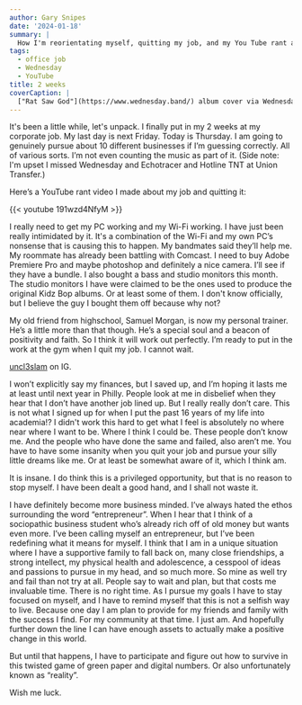 ```yaml
---
author: Gary Snipes
date: '2024-01-18'
summary: |
  How I'm reorientating myself, quitting my job, and my You Tube rant about it. 
tags: 
  - office job
  - Wednesday
  - YouTube
title: 2 weeks
coverCaption: |
  ["Rat Saw God"](https://www.wednesday.band/) album cover via Wednesday band
---
```


It's been a little while, let's unpack. I finally put in my 2 weeks at my corporate job. My last day is next Friday. Today is Thursday. I am going to genuinely pursue about 10 different businesses if I’m guessing correctly. All of various sorts. I’m not even counting the music as part of it. (Side note: I'm upset I missed Wednesday and Echotracer and Hotline TNT at Union Transfer.)

Here’s a YouTube rant video I made about my job and quitting it: 

{{< youtube 191wzd4NfyM >}}

I really need to get my PC working and my Wi-Fi working. I have just been really intimidated by it. It's a combination of the Wi-Fi and my own PC’s nonsense that is causing this to happen. My bandmates said they’ll help me. My roommate has already been battling with Comcast. I need to buy Adobe Premiere Pro and maybe photoshop and definitely a nice camera. I’ll see if they have a bundle. I also bought a bass and studio monitors this month. The studio monitors I have were claimed to be the ones used to produce the original Kidz Bop albums. Or at least some of them. I don't know officially, but I believe the guy I bought them off because why not? 

My old friend from highschool, Samuel Morgan, is now my personal trainer. He’s a little more than that though. He’s a special soul and a beacon of positivity and faith. So I think it will work out perfectly. I’m ready to put in the work at the gym when I quit my job. I cannot wait.

[uncl3slam](https://www.instagram.com/uncl3slam/) on IG. 

I won’t explicitly say my finances, but I saved up, and I’m hoping it lasts me at least until next year in Philly. People look at me in disbelief when they hear that I don’t have another job lined up. But I really really don’t care. This is not what I signed up for when I put the past 16 years of my life into academia!? I didn't work this hard to get what I feel is absolutely no where near where I want to be. Where I think I could be. These people don’t know me. And the people who have done the same and failed, also aren’t me. You have to have some insanity when you quit your job and pursue your silly little dreams like me. Or at least be somewhat aware of it, which I think am. 

It is insane. I do think this is a privileged opportunity, but that is no reason to stop myself. I have been dealt a good hand, and I shall not waste it. 

I have definitely become more business minded. I’ve always hated the ethos surrounding the word “entrepreneur”. When I hear that I think of a sociopathic business student who’s already rich off of old money but wants even more. I’ve been calling myself an entrepreneur, but I’ve been redefining what it means for myself. I think that I am in a unique situation where I have a supportive family to fall back on, many close friendships, a strong intellect, my physical health and adolescence, a cesspool of ideas and passions to pursue in my head, and so much more. So mine as well try and fail than not try at all. People say to wait and plan, but that costs me invaluable time. There is no right time. As I pursue my goals I have to stay focused on myself, and I have to remind myself that this is not a selfish way to live. Because one day I am plan to provide for my friends and family with the success I find. For my community at that time. I just am. And hopefully further down the line I can have enough assets to actually make a positive change in this world. 

But until that happens, I have to participate and figure out how to survive in this twisted game of green paper and digital numbers. Or also unfortunately known as “reality”. 

Wish me luck. 
